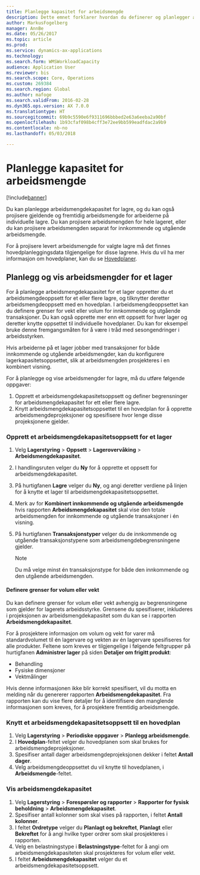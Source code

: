 ```yaml
---
title: Planlegge kapasitet for arbeidsmengde
description: Dette emnet forklarer hvordan du definerer og planlegger arbeidsmengdekapasiteten for ansatte i et lager eller et helt lager.
author: MarkusFogelberg
manager: AnnBe
ms.date: 05/26/2017
ms.topic: article
ms.prod: 
ms.service: dynamics-ax-applications
ms.technology: 
ms.search.form: WMSWorkloadCapacity
audience: Application User
ms.reviewer: bis
ms.search.scope: Core, Operations
ms.custom: 269384
ms.search.region: Global
ms.author: mafoge
ms.search.validFrom: 2016-02-28
ms.dyn365.ops.version: AX 7.0.0
ms.translationtype: HT
ms.sourcegitcommit: 69b9c5590e6f9311696bbbed2e63a6eeba2a90bf
ms.openlocfilehash: 1b93cfaf098b4cff3e72ee9bb599eadfdac2a9b9
ms.contentlocale: nb-no
ms.lasthandoff: 05/03/2018

---
```


# <a name="schedule-workload-capacity"></a>Planlegge kapasitet for arbeidsmengde

[!include[banner](../includes/banner.md)]

Du kan planlegge arbeidsmengdekapasitet for lagre, og du kan også projisere gjeldende og fremtidig arbeidsmengde for arbeiderne på individuelle lagre. Du kan projisere arbeidsmengden for hele lageret, eller du kan projisere arbeidsmengden separat for innkommende og utgående arbeidsmengde.

For å projisere levert arbeidsmengde for valgte lagre må det finnes hovedplanleggingsdata tilgjengelige for disse lagrene. Hvis du vil ha mer informasjon om hovedplaner, kan du se [Hovedplaner](../master-planning/master-plans.md).

## <a name="schedule-and-view-workloads-for-a-warehouse"></a>Planlegg og vis arbeidsmengder for et lager

For å planlegge arbeidsmengdekapasitet for et lager oppretter du et arbeidsmengdeoppsett for et eller flere lagre, og tilknytter deretter arbeidsmengdeoppsett med en hovedplan. I arbeidsmengdeoppsettet kan du definere grenser for vekt eller volum for innkommende og utgående transaksjoner. Du kan også opprette mer enn ett oppsett for hver lager og deretter knytte oppsettet til individuelle hovedplaner. Du kan for eksempel bruke denne fremgangsmåten for å være i tråd med sesongendringer i arbeidsstyrken.

Hvis arbeiderne på et lager jobber med transaksjoner for både innkommende og utgående arbeidsmengder, kan du konfigurere lagerkapasitetsoppsettet, slik at arbeidsmengden prosjekteres i en kombinert visning.

For å planlegge og vise arbeidsmengder for lagre, må du utføre følgende oppgaver:

1. Opprett et arbeidsmengdekapasitetsoppsett og definer begrensninger for arbeidsmengdekapasitet for ett eller flere lagre.
2. Knytt arbeidsmengdekapasitetsoppsettet til en hovedplan for å opprette arbeidsmengdeprojeksjoner og spesifisere hvor lenge disse projeksjonene gjelder.

### <a name="create-a-workload-capacity-setup-for-a-warehouse"></a>Opprett et arbeidsmengdekapasitetsoppsett for et lager

1. Velg **Lagerstyring** \> **Oppsett** \> **Lagerovervåking** \> **Arbeidsmengdekapasitet**.
2. I handlingsruten velger du **Ny** for å opprette et oppsett for arbeidsmengdekapasitet.
3. På hurtigfanen **Lagre** velger du **Ny**, og angi deretter verdiene på linjen for å knytte et lager til arbeidsmengdekapasitetsoppsettet.
4. Merk av for **Kombinert innkommende og utgående arbeidsmengde** hvis rapporten **Arbeidsmengdekapasitet** skal vise den totale arbeidsmengden for innkommende og utgående transaksjoner i én visning.
5. På hurtigfanen **Transaksjonstyper** velger du de innkommende og utgående transaksjonstypene som arbeidsmengdebegrensningene gjelder.

    > [!NOTE]
    > Du må velge minst én transaksjonstype for både den innkommende og den utgående arbeidsmengden.

#### <a name="define-limits-for-volume-or-weight"></a>Definere grenser for volum eller vekt

Du kan definere grenser for volum eller vekt avhengig av begrensningene som gjelder for lagerets arbeidsstyrke. Grensene du spesifiserer, inkluderes i projeksjonen av arbeidsmengdekapasitet som du kan se i rapporten **Arbeidsmengdekapasitet**.

For å prosjektere informasjon om volum og vekt for varer må standardvolumet til én lagervare og vekten av én lagervare spesifiseres for alle produkter. Feltene som kreves er tilgjengelige i følgende feltgrupper på hurtigfanen **Administrer lager** på siden **Detaljer om frigitt produkt**:

- Behandling
- Fysiske dimensjoner
- Vektmålinger

Hvis denne informasjonen ikke blir korrekt spesifisert, vil du motta en melding når du genererer rapporten **Arbeidsmengdekapasitet**. Fra rapporten kan du vise flere detaljer for å identifisere den manglende informasjonen som kreves, for å prosjektere fremtidig arbeidsmengde.

### <a name="associate-a-workload-capacity-setup-with-a-master-plan"></a>Knytt et arbeidsmengdekapasitetsoppsett til en hovedplan

1. Velg **Lagerstyring** \> **Periodiske oppgaver** \> **Planlegg arbeidsmengde**.
2. I **Hovedplan**-feltet velger du hovedplanen som skal brukes for arbeidsmengdeprojeksjoner.
3. Spesifiser antall dager arbeidsmengdeprojeksjonen dekker i feltet **Antall dager**.
4. Velg arbeidsmengdeoppsettet du vil knytte til hovedplanen, i **Arbeidsmengde**-feltet.

### <a name="view-workload-capacity"></a>Vis arbeidsmengdekapasitet

1. Velg **Lagerstyring** \> **Forespørsler og rapporter** \> **Rapporter for fysisk beholdning** \> **Arbeidsmengdekapasitet**.
2. Spesifiser antall kolonner som skal vises på rapporten, i feltet **Antall kolonner**.
3. I feltet **Ordretype** velger du **Planlagt og bekreftet**, **Planlagt** eller **Bekreftet** for å angi hvilke typer ordrer som skal prosjekteres i rapporten.
4. Velg en belastningstype i **Belastningstype**-feltet for å angi om arbeidsmengdekapasiteten skal prosjekteres for volum eller vekt.
5. I feltet **Arbeidsmengdekapasitet** velger du et arbeidsmengdekapasitetsoppsett.

